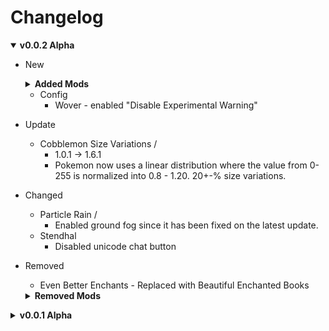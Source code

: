 # Changelog

<details open>
<summary><b>
v0.0.2 Alpha
</b></summary>

- New
	<details>
	<summary><b>
	Added Mods
	</b></summary>

	- QoL
		- [Beautiful Enchanted Books](https://modrinth.com/mod/pcqEicMM) - Modded version of Even Better Enchants to see enchanted book type easily.
		- [BetterEnd Elytra Fix](https://modrinth.com/mod/SI5hDEuA) - Fixes the constant broken armor sound when flying.
		- [Clean Tooltips](https://modrinth.com/mod/vMoHe8uI) - Enhances tooltip for better visuals for enchantments, durability, etc.
		- [CobblemonRIzeTweaks](https://modrinth.com/mod/ON4VDdCA) - UI QoL for Cobblemon.
		- [SkinRestorer](https://modrinth.com/mod/ghrZDhGW) - Shows skins for premium users and also allow offline users to have skins of their own.
		- [Status Effect Bars](https://modrinth.com/mod/x02cBj9Y) - Shows bars below effects in-game to see duration.
	- Features
		- [Cobble Card Quest](https://modrinth.com/mod/oMpr9edn) - Cobblemon TCG
		- [Cobbled Armour Trims](https://modrinth.com/mod/Ui0aohNY) - Trims using type gem.
		- [Cobblemon: PokeMarks](https://modrinth.com/mod/eVcxUsxc) - Marks for pokemons, adds more uniqueness to each catched pokemons.
		- [Cobblemon Repel](https://modrinth.com/mod/u8TYP2M6) - Disables spawning of Pokemons.
		- [CobblemonExtras](https://modrinth.com/mod/TXoSDUCh) - Lots of special commands.
		- [Furnies](https://modrinth.com/mod/BEIW1eno) - Vanilla style furniture.
		- [Joy of Painting](https://modrinth.com/mod/YOs4tZea) - Painting mod
		- [More Compatibility Variants (Oh The Biomes We've Gone)](https://modrinth.com/mod/jwSzLWcy) - More variants for chiseled bookshelf
		- [Music Maker Mod](https://modrinth.com/mod/qQpWCN75) - Social mod to create music together.
		- [My Nether's Delight Refabricated](https://modrinth.com/mod/uIOfYdnw) - More Farmer's Delight food
		- [PatPat](https://modrinth.com/mod/dw7LChq9) - Pat all living things
		- [Presence Footsteps](https://modrinth.com/mod/rcTfTZr3) - Better step sounds
		- [Seed Delight](https://modrinth.com/mod/70AHjgqV) - More Farmer's Delight food
		- [Starter Structure](https://modrinth.com/mod/gi80Z09B) - Auto spawn a specified structure on the spawnpoint works with SpawnPoint.
		- [What Are They Up To](https://modrinth.com/mod/AtB5mHky) - Animates player's current actions (opening chest, inventory, crafting table, messaging, etc)
		- [WITS](https://modrinth.com/mod/AVo2esap) - Command to show what kind of structure you're on right now.
	- Server
		- [Cobblemon Extra Data](https://modrinth.com/mod/97Az7HCf) - Adds more tags to pokemons for statistic purposes.
		- [Command Structures](https://modrinth.com/mod/WEfvvlnl) - Spawn structures.
		- [FastBack](https://modrinth.com/mod/ZHKrK8Rp) - Git based backup for less storage usage.
		- [LuckPerms](https://modrinth.com/mod/Vebnzrzj) - More server permissions 
		- [NoCollision](https://modrinth.com/mod/XIGtm28Z) - Performance enhancement by disabling some passive mob collisions
		- [Panda Per World Seed](https://modrinth.com/mod/RYKoV05B) - Custom seed per dimensions (when wiping mining world)
		- [SpawnPoint](https://modrinth.com/mod/D4y6AJ5H) - Set spawnpoint to different dimensions.
		- [Structure Layout Optimizer](https://modrinth.com/mod/ayPU0OHc) - Performance enhancement for structure spawning. 
	- [CoroUtil](https://modrinth.com/mod/rLLJ1OZM)
    - [Cryonic Config](https://modrinth.com/mod/oEhQIkOs)
	- [JinxedLib](https://modrinth.com/mod/Vrr7WtS4)
	</details>

	- Config
		- Wover - enabled "Disable Experimental Warning"
- Update
    - Cobblemon Size Variations /
        - 1.0.1 -> 1.6.1
        - Pokemon now uses a linear distribution where the value from 0-255 is normalized into 0.8 - 1.20. 20+-% size variations.
- Changed
    - Particle Rain /
        - Enabled ground fog since it has been fixed on the latest update.
    - Stendhal
        - Disabled unicode chat button
- Removed
	- Even Better Enchants - Replaced with Beautiful Enchanted Books
	<details>
	<summary><b>
	Removed Mods
	</b></summary>

    - Stylish Effect & config - Problem with Simple Voice Chat icons, and many other UI buttons, like Stendhal, Talk Balloons and suspicions that prevents you from CTRL + A in chat. Replaced with Status Effect Bars
    - Durability tooltip - Replaced with Clean Tooltips.
	- Datapack Installer - Replaced with Global Packs.
    - Particular - Config file was still there.
	- Arts and Crafts - Not that good of a decoration mod.
	- Additional Lanterns - Majority voted, probably won't be used that much.
	- Additional Lights - Majority voted.
	- Cobblemon Legends Untold Reborn - Discontinued mod.
	- Hide Experimental Warning - Better End has it.
	- Vegan Delight - "no Vegan."
	- Macaw's - Doesn't fit the Vanilla blocks
		- Bridges
		- Furniture
		- Roofs
		- Windows
		- Stairs and Balconies
	- Rechiseled - Looks too similar with Chipped
	- Stacked Blocks - Not too good looking for decoration, not super practical.
	- Stacked Blocks Farmer's Delight - Same
	- Structory - Not much interesting POIs
	- Structory: Towers - Replaced with Towers of The Wilds
	- YUNG's
		- Better Mineshafts - Other mineshaft mod is more interesting 
		- Extras - Not much interesting POIs
	- Formations - Not much interesting POIs
		- Overworld
		- Nether
		- lib
	- Cobblemon: CobbleLoots - No natural generation
	- Fabric Seasons: Delight Compat - Refork duplicate exists, Fabric Seasons: Delight Refabricated Compat
	- Skin Shuffle - Replaced with Skin Restorer because it doesn't work in offline mode and it can accidentally replace premium skins instead of just a facade.
	</details>
    
</details>

<details>
<summary><b>
v0.0.1 Alpha
</b></summary>

- too many to list.
</details>